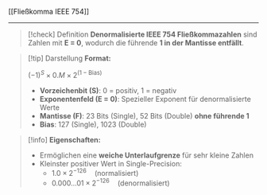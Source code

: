[[Fließkomma IEEE 754]]

---

> [!check] Definition
> **Denormalisierte IEEE 754 Fließkommazahlen** sind Zahlen mit **E = 0**, wodurch die führende **1 in der Mantisse entfällt**.

> [!tip] Darstellung
> **Format:**
> 
> $(-1)^S \times 0.M \times 2^{(1 - \text{Bias})}$
> 
> - **Vorzeichenbit (S)**: 0 = positiv, 1 = negativ
> - **Exponentenfeld (E = 0)**: Spezieller Exponent für denormalisierte Werte
> - **Mantisse (F)**: 23 Bits (Single), 52 Bits (Double) **ohne führende 1**
> - **Bias**: 127 (Single), 1023 (Double)

> [!info] **Eigenschaften:**
> - Ermöglichen eine **weiche Unterlaufgrenze** für sehr kleine Zahlen
> - Kleinster positiver Wert in Single-Precision: 
> 	- $1.0 \times 2^{-126} \quad \text{(normalisiert)}$
> 	- $0.000...01\times 2^{-126} \quad \text{(denormalisiert)}$
